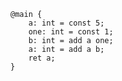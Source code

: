 ```bril {2,5} transform-rd=rd-simple
@main {
    a: int = const 5;
    one: int = const 1;
    b: int = add a one;
    a: int = add a b;
    ret a;
}
```

<script setup lang="ts">
import {inject} from 'vue';
const flicker = inject('flicker');
</script>
